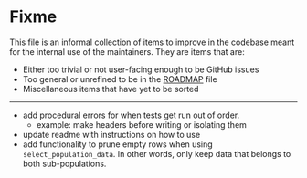 # Fixme
This file is an informal collection of items to improve in the codebase meant
for the internal use of the maintainers. They are items that are:

* Either too trivial or not user-facing enough to be GitHub issues
* Too general or unrefined to be in the [ROADMAP][1] file
* Miscellaneous items that have yet to be sorted

----

* add procedural errors for when tests get run out of order.
    * example: make headers before writing or isolating them
* update readme with instructions on how to use
* add functionality to prune empty rows when using `select_population_data`. In
  other words, only keep data that belongs to both sub-populations.

[1]: https://github.com/brianclements/hgen/blob/master/ROADMAP.md "ROADMAP.md"
